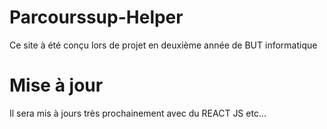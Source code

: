 # Parcourssup-Helper

Ce site à été conçu lors de projet en deuxième année de BUT informatique

# Mise à jour 

Il sera mis à jours très prochainement avec du REACT JS etc...
